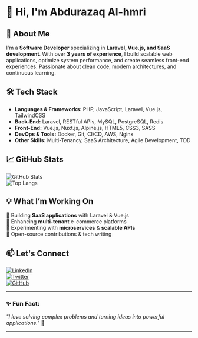 # 👋 Hi, I'm Abdurazaq Al-hmri

## 🚀 About Me  
I'm a **Software Developer** specializing in **Laravel, Vue.js, and SaaS development**. With over **3 years of experience**, I build scalable web applications, optimize system performance, and create seamless front-end experiences. Passionate about clean code, modern architectures, and continuous learning.

## 🛠️ Tech Stack  
- **Languages & Frameworks:** PHP, JavaScript, Laravel, Vue.js, TailwindCSS  
- **Back-End:** Laravel, RESTful APIs, MySQL, PostgreSQL, Redis  
- **Front-End:** Vue.js, Nuxt.js, Alpine.js, HTML5, CSS3, SASS  
- **DevOps & Tools:** Docker, Git, CI/CD, AWS, Nginx  
- **Other Skills:** Multi-Tenancy, SaaS Architecture, Agile Development, TDD  

## 📈 GitHub Stats  
![GitHub Stats](https://github-readme-stats.vercel.app/api?username=abdu3&show_icons=true&theme=radical)  
![Top Langs](https://github-readme-stats.vercel.app/api/top-langs/?username=abdu3&layout=compact&theme=radical)  

## 💡 What I’m Working On  
🔹 Building **SaaS applications** with Laravel & Vue.js  
🔹 Enhancing **multi-tenant** e-commerce platforms  
🔹 Experimenting with **microservices** & **scalable APIs**  
🔹 Open-source contributions & tech writing  

## 📫 Let's Connect  
[![LinkedIn](https://img.shields.io/badge/LinkedIn-%230077B5.svg?style=for-the-badge&logo=linkedin&logoColor=white)](https://linkedin.com/in/your-linkedin)  
[![Twitter](https://img.shields.io/badge/Twitter-%231DA1F2.svg?style=for-the-badge&logo=twitter&logoColor=white)](https://twitter.com/your-twitter)  
[![GitHub](https://img.shields.io/badge/GitHub-%23181717.svg?style=for-the-badge&logo=github&logoColor=white)](https://github.com/your-github-username)  

---

### **✨ Fun Fact:**  
_"I love solving complex problems and turning ideas into powerful applications."_ 🚀  

---
